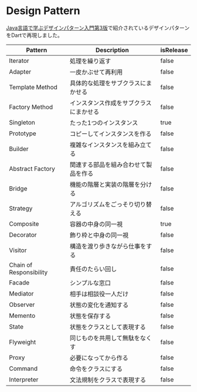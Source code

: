 # Design Pattern

[Java言語で学ぶデザインパターン入門第3版](https://www.sbcr.jp/product/4815609801/)で紹介されているデザインパターンをDartで再現しました。

Pattern|Description|isRelease
---|---|---
Iterator|処理を繰り返す|false
Adapter|一皮かぶせて再利用|false
Template Method|具体的な処理をサブクラスにまかせる|false
Factory Method|インスタンス作成をサブクラスにまかせる|false
Singleton|たった1つのインスタンス|true
Prototype|コピーしてインスタンスを作る|false
Builder|複雑なインスタンスを組み立てる|false
Abstract Factory|関連する部品を組み合わせて製品を作る|false
Bridge|機能の階層と実装の階層を分ける|false
Strategy|アルゴリズムをごっそり切り替える|false
Composite|容器の中身の同一視|true
Decorator|飾り枠と中身の同一視|false
Visitor|構造を渡り歩きながら仕事をする|false
Chain of Responsibility|責任のたらい回し|false
Facade|シンプルな窓口|false
Mediator|相手は相談役一人だけ|false
Observer|状態の変化を通知する|false
Memento|状態を保存する|false
State|状態をクラスとして表現する|false
Flyweight|同じものを共用して無駄をなくす|false
Proxy|必要になってから作る|false
Command|命令をクラスにする|false
Interpreter|文法規制をクラスで表現する|false
